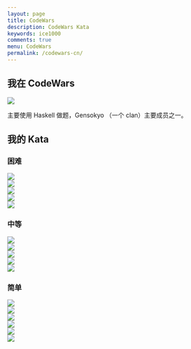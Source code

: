 ```yaml
---
layout: page
title: CodeWars
description: CodeWars Kata
keywords: ice1000
comments: true
menu: CodeWars
permalink: /codewars-cn/
---
```


## 我在 CodeWars

[![](https://www.codewars.com/users/ice1000/badges/large)](https://www.codewars.com/users/ice1000)

主要使用 Haskell 做题，Gensokyo （一个 clan）主要成员之一。

## 我的 Kata

### 困难

[![](https://img.shields.io/badge/CodeWars-Expression%20Transpiler-red.svg)](https://www.codewars.com/kata/597ccf7613d879c4cb00000f)<br/>
[![](https://img.shields.io/badge/CodeWars-Type%20Transpiler-red.svg)](https://www.codewars.com/kata/59a6949d398b5d6aec000007)<br/>
[![](https://img.shields.io/badge/CodeWars-Faberge%20easter%20eggs%20crush%20test%20[linear]-red.svg)](https://www.codewars.com/kata/5976c5a5cd933a7bbd000029)<br/>
[![](https://img.shields.io/badge/CodeWars-Naive%20subarray-red.svg)](https://www.codewars.com/kata/595a1cd5ae807b48d7000034)<br/>
[![](https://img.shields.io/badge/CodeWars-I%20love%20Lisp-red.svg)](https://www.codewars.com/kata/598a82f07bad362e1d000003)

### 中等

[![](https://img.shields.io/badge/CodeWars-Guess%20the%20array-red.svg)](https://www.codewars.com/kata/59392ff00203d9686a0000c6)<br/>
[![](https://img.shields.io/badge/CodeWars-Escape%20the%20Mines%20or%20die!-red.svg)](https://www.codewars.com/kata/5933d213cff4acb19300006c)<br/>
[![](https://img.shields.io/badge/CodeWars-Very%20Naive%20Subarray-red.svg)](https://www.codewars.com/kata/5988a7747a43212f2e000052)<br/>
[![](https://img.shields.io/badge/CodeWars-BF%20basics%20%234%3A%20Sort%20the%20input-red.svg)](https://www.codewars.com/kata/596f90c2f468ae8daa00002f)<br/>
[![](https://img.shields.io/badge/CodeWars-BF%20basics%20%237%3A%20Words%20counter-red.svg)](https://www.codewars.com/kata/5985a7b9911b68632500001f)

### 简单

[![](https://img.shields.io/badge/CodeWars-BF%20basics%20%230%3A%20Hello%20World-red.svg)](https://www.codewars.com/kata/596f7d99f468ae8daa00000b)<br/>
[![](https://img.shields.io/badge/CodeWars-BF%20basics%20%231%3A%20All%20ascii%20characters-red.svg)](https://www.codewars.com/kata/596f80b5f468ae8daa000013)<br/>
[![](https://img.shields.io/badge/CodeWars-BF%20basics%20%232%3A%20Repeat%20the%20input-red.svg)](https://www.codewars.com/kata/596f7ec359f9e9b017000006)<br/>
[![](https://img.shields.io/badge/CodeWars-BF%20basics%20%233%3A%20Plusing-red.svg)](https://www.codewars.com/kata/596f88f359f9e99030000012)<br/>
[![](https://img.shields.io/badge/CodeWars-BF%20basics%20%235%3A%20Conditional%20statements-red.svg)](https://www.codewars.com/kata/596ffcb0883f3dda02000021)<br/>
[![](https://img.shields.io/badge/CodeWars-Throw%20without%20throwing-red.svg)](https://www.codewars.com/kata/5943db60800cebe12000003d)
